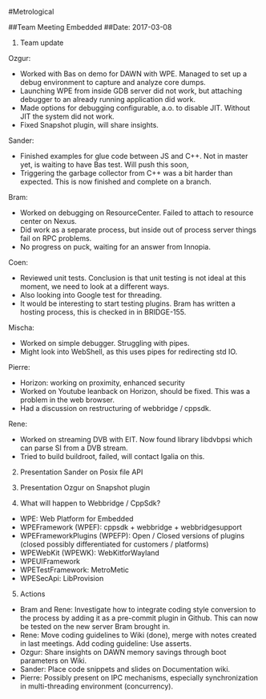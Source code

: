 #Metrological

##Team Meeting Embedded
##Date: 2017-03-08

1. Team update

Ozgur:
  * Worked with Bas on demo for DAWN with WPE. Managed to set up a debug environment to capture and analyze core dumps.
  * Launching WPE from inside GDB server did not work, but attaching debugger to an already running application did work.
  * Made options for debugging configurable, a.o. to disable JIT. Without JIT the system did not work.
  * Fixed Snapshot plugin, will share insights.

Sander:
  * Finished examples for glue code between JS and C++. Not in master yet, is waiting to have Bas test. Will push this soon,
  * Triggering the garbage collector from C++ was a bit harder than expected. This is now finished and complete on a branch.
  
Bram:
  * Worked on debugging on ResourceCenter. Failed to attach to resource center on Nexus.
  * Did work as a separate process, but inside out of process server things fail on RPC problems.
  * No progress on puck, waiting for an answer from Innopia.
  
Coen:
  * Reviewed unit tests. Conclusion is that unit testing is not ideal at this moment, we need to look at a different ways.
  * Also looking into Google test for threading.
  * It would be interesting to start testing plugins. Bram has written a hosting process, this is checked in in BRIDGE-155.
  
Mischa:
  * Worked on simple debugger. Struggling with pipes.
  * Might look into WebShell, as this uses pipes for redirecting std IO.
   
Pierre:
  * Horizon: working on proximity, enhanced security
  * Worked on Youtube leanback on Horizon, should be fixed. This was a problem in the web browser.
  * Had a discussion on restructuring of webbridge / cppsdk.

Rene:
  * Worked on streaming DVB with EIT. Now found library libdvbpsi which can parse SI from a DVB stream.
  * Tried to build buildroot, failed, will contact Igalia on this.
  
2. Presentation Sander on Posix file API

3. Presentation Ozgur on Snapshot plugin

4. What will happen to Webbridge / CppSdk?

  * WPE: Web Platform for Embedded
  * WPEFramework (WPEF): cppsdk + webbridge + webbridgesupport
  * WPEFrameworkPlugins (WPEFP): Open / Closed versions of plugins (closed possibly differentiated for customers / platforms)
  * WPEWebKit (WPEWK): WebKitforWayland
  * WPEUIFramework
  * WPETestFramework: MetroMetic
  * WPESecApi: LibProvision
  
  
5. Actions
  * Bram and Rene: Investigate how to integrate coding style conversion to the process by adding it as
    a pre-commit plugin in Github. This can now be tested on the new server Bram brought in.
  * Rene: Move coding guidelines to Wiki (done), merge with notes created in last meetings. Add coding guideline: Use asserts.
  * Ozgur: Share insights on DAWN memory savings through boot parameters on Wiki.
  * Sander: Place code snippets and slides on Documentation wiki.
  * Pierre: Possibly present on IPC mechanisms, especially synchronization in multi-threading environment (concurrency).